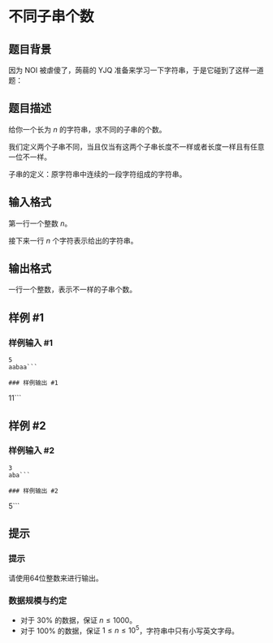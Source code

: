 # 不同子串个数

## 题目背景

因为 NOI 被虐傻了，蒟蒻的 YJQ 准备来学习一下字符串，于是它碰到了这样一道题：


## 题目描述

给你一个长为 $n$ 的字符串，求不同的子串的个数。

我们定义两个子串不同，当且仅当有这两个子串长度不一样或者长度一样且有任意一位不一样。

子串的定义：原字符串中连续的一段字符组成的字符串。


## 输入格式

第一行一个整数 $n$。

接下来一行 $n$ 个字符表示给出的字符串。


## 输出格式

一行一个整数，表示不一样的子串个数。


## 样例 #1

### 样例输入 #1
```
5
aabaa```

### 样例输出 #1

```
11```

## 样例 #2

### 样例输入 #2
```
3
aba```

### 样例输出 #2

```
5```

## 提示

### 提示

请使用64位整数来进行输出。

### 数据规模与约定
- 对于 $30\%$ 的数据，保证 $n\le 1000$。
- 对于 $100\%$ 的数据，保证 $1 \leq n \le 10^5$，字符串中只有小写英文字母。

